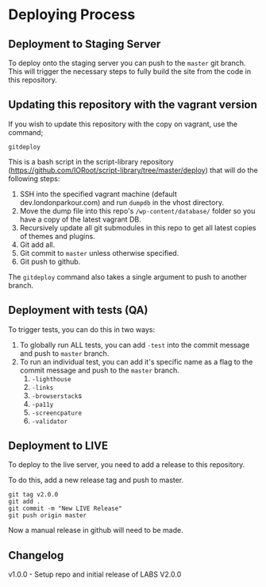 # Deploying Process

## Deployment to Staging Server

To deploy onto the staging server you can push to the `master` git branch. This will trigger the necessary steps to fully build the site from the code in this repository.

## Updating this repository with the vagrant version

If you wish to update this repository with the copy on vagrant, use the command;

```
gitdeploy
```

This is a bash script in the script-library repository (https://github.com/IORoot/script-library/tree/master/deploy) that will do the following steps:

1. SSH into the specified vagrant machine (default dev.londonparkour.com) and run `dumpdb` in the vhost directory.
1. Move the dump file into this repo's `/wp-content/database/` folder so you have a copy of the latest vagrant DB.
1. Recursively update all git submodules in this repo to get all latest copies of themes and plugins.
1. Git add all.
1. Git commit to `master` unless otherwise specified.
1. Git push to github.

The `gitdeploy` command also takes a single argument to push to another branch.

## Deployment with tests (QA)

To trigger tests, you can do this in two ways:

1. To globally run ALL tests, you can add `-test` into the commit message and push to `master` branch.
1. To run an individual test, you can add it's specific name as a flag to the commit message and push to the `master` branch.
    1. `-lighthouse`
    1. `-links`
    1. `-browserstack`s
    1. `-pa11y`
    1. `-screencpature`
    1. `-validator`


## Deployment to LIVE

To deploy to the live server, you need to add a release to this repository.

To do this, add a new release tag and push to master.

```
git tag v2.0.0
git add .
git commit -m "New LIVE Release"
git push origin master
```

Now a manual release in github will need to be made.

## Changelog

v1.0.0 - Setup repo and initial release of LABS V2.0.0